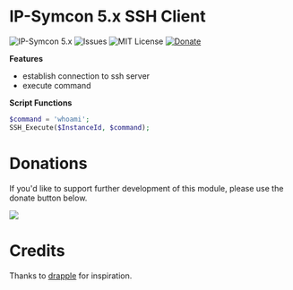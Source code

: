 # IP-Symcon 5.x SSH Client
![IP-Symcon 5.x](https://img.shields.io/badge/IP--Symcon-5.x-blue.svg)
![Issues](https://img.shields.io/github/issues/CodeKing/de.codeking.symcon.ssh.svg)
![MIT License](https://img.shields.io/github/license/CodeKingLabs/de.codeking.symcon.ssh.svg)
<a href="https://www.paypal.com/cgi-bin/webscr?cmd=_s-xclick&hosted_button_id=BX5U7SSQZDZFU" target="_blank">![Donate](https://img.shields.io/badge/Donate-Paypal-009cde.svg)</a>

**Features**
* establish connection to ssh server
* execute command

**Script Functions**
```php
$command = 'whoami';
SSH_Execute($InstanceId, $command);
```

# Donations
If you'd like to support further development of this module, please use the donate button below.

<a href="https://www.paypal.com/cgi-bin/webscr?cmd=_s-xclick&hosted_button_id=BX5U7SSQZDZFU" target="_blank"><img src="https://www.paypal.com/en_US/i/btn/btn_donate_LG.gif" border="0" /></a>

# Credits
Thanks to <a href="https://www.symcon.de/forum/threads/20482-SSH-per-PHP-z-B-um-AppleScript-auszuf%C3%BChren-mit-Siri-Beispiel-%29?p=185413#post185413" target="_blank">drapple</a> for inspiration.